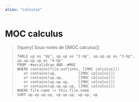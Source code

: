 ```yaml
---
alias: "calculus"
---
```

# MOC calculus

> [!query] Sous-notes de [[MOC calculus]]
> ```dataview
> TABLE up as "Up", up.up as "2-Up", up.up.up as "3-Up", up.up.up.up as "4-Up"
> FROM -#excalidraw AND -#MOC
> WHERE contains(file.outlinks, [[MOC calculus]])
>    or contains(up,          [[MOC calculus]])
>    or contains(up.up,       [[MOC calculus]])
>    or contains(up.up.up,    [[MOC calculus]])
>    or contains(up.up.up.up, [[MOC calculus]])
> WHERE file.name != this.file.name
> SORT up.up.up.up, up.up.up, up.up, up
> ```